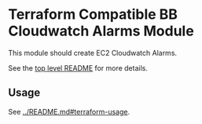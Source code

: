 # Terraform Compatible BB Cloudwatch Alarms Module

This module should create EC2 Cloudwatch Alarms.

See the [top level README](../README.md) for more details.

## Usage

See [../README.md#terraform-usage](../README.md#terraform-usage).
